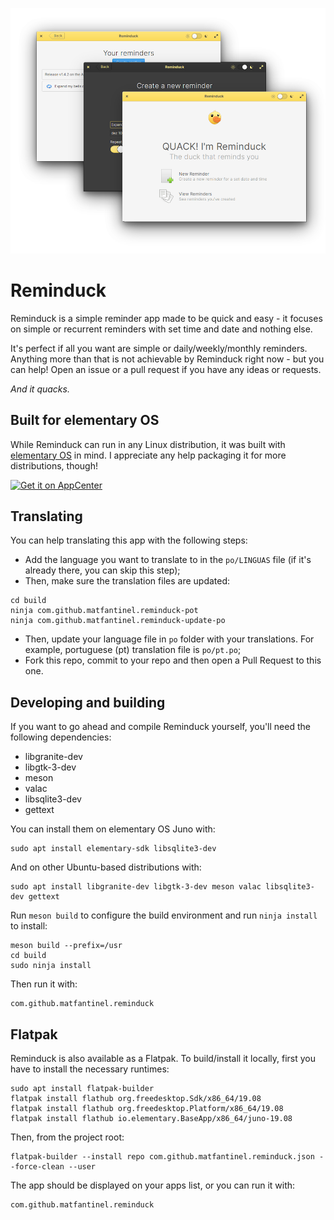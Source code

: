 <p align="center">
    <img src="data/screenshots/Main.png" alt="Screenshot" />
</p>

# Reminduck

Reminduck is a simple reminder app made to be quick and easy - it focuses on simple or recurrent reminders with set time and date and nothing else.

It's perfect if all you want are simple or daily/weekly/monthly reminders. Anything more than that is not achievable by Reminduck right now - but you can help! Open an issue or a pull request if you have any ideas or requests.

_And it quacks._

## Built for elementary OS

While Reminduck can run in any Linux distribution, it was built with [elementary OS] in mind. I appreciate any help packaging it for more distributions, though!

[![Get it on AppCenter](https://appcenter.elementary.io/badge.svg)][AppCenter]

## Translating

You can help translating this app with the following steps:

* Add the language you want to translate to in the `po/LINGUAS` file (if it's already there, you can skip this step);
* Then, make sure the translation files are updated:
```shell
cd build
ninja com.github.matfantinel.reminduck-pot
ninja com.github.matfantinel.reminduck-update-po
```
* Then, update your language file in `po` folder with your translations. For example, portuguese (pt) translation file is `po/pt.po`;
* Fork this repo, commit to your repo and then open a Pull Request to this one.

## Developing and building

If you want to go ahead and compile Reminduck yourself, you'll need the following dependencies:

* libgranite-dev
* libgtk-3-dev
* meson
* valac
* libsqlite3-dev
* gettext

You can install them on elementary OS Juno with:

```shell
sudo apt install elementary-sdk libsqlite3-dev
```

And on other Ubuntu-based distributions with:

```shell
sudo apt install libgranite-dev libgtk-3-dev meson valac libsqlite3-dev gettext
```

Run `meson build` to configure the build environment and run `ninja install`
to install:

```shell
meson build --prefix=/usr
cd build
sudo ninja install
```

Then run it with:

```shell
com.github.matfantinel.reminduck
```

## Flatpak

Reminduck is also available as a Flatpak. To build/install it locally, first you have to install the necessary runtimes:

```shell
sudo apt install flatpak-builder
flatpak install flathub org.freedesktop.Sdk/x86_64/19.08
flatpak install flathub org.freedesktop.Platform/x86_64/19.08
flatpak install flathub io.elementary.BaseApp/x86_64/juno-19.08
```

Then, from the project root:

```shell
flatpak-builder --install repo com.github.matfantinel.reminduck.json --force-clean --user
```

The app should be displayed on your apps list, or you can run it with:
```shell
com.github.matfantinel.reminduck
```

[elementary OS]: https://elementary.io
[AppCenter]: https://appcenter.elementary.io/com.github.matfantinel.reminduck
